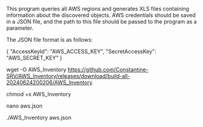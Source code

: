 This program queries all AWS regions and generates XLS files containing information about the discovered objects. AWS credentials should be saved in a JSON file, and the path to this file should be passed to the program as a parameter.

The JSON file format is as follows:

{
  "AccessKeyId": "AWS_ACCESS_KEY",
  "SecretAccessKey": "AWS_SECRET_KEY"
}

wget -O AWS_Inventory https://github.com/Constantine-SRV/AWS_Inventory/releases/download/build-all-20240624200206/AWS_Inventory

chmod +x AWS_Inventory

nano aws.json

./AWS_Inventory aws.json


